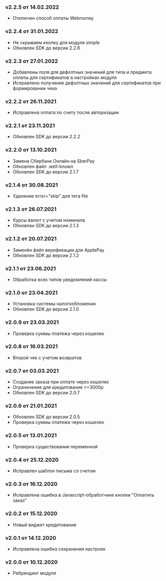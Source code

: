 ### v2.2.5 от 14.02.2022
* Отключен способ оплаты Webmoney

### v2.2.4 от 31.01.2022
* Не скрываем кнопку для модуля simple
* Обновлен SDK до версии 2.2.6

### v2.2.3 от 27.01.2022
* Добавлены поля для дефолтных значений для типа и предмета оплаты для сертификатов в настройках модуля
* Исправлено получение дефолтных значений для сертификатов при формировании чека

### v2.2.2 от 26.11.2021
* Исправлена оплата по счету после авторизации

### v2.2.1 от 23.11.2021
* Обновлен SDK до версии 2.2.2

### v2.2.0 от 13.10.2021
* Замена Сбербанк Онлайн на SberPay
* Обновлен файл .well-known
* Обновлен SDK до версии 2.1.7

### v2.1.4 от 30.08.2021
* Удаление error="skip" для тега file

### v2.1.3 от 26.07.2021
* Курсы валют с учетом номинала
* Обновлен SDK до версии 2.1.3

### v2.1.2 от 20.07.2021
* Заменён файл верификации для ApplePay
* Обновлен SDK до версии 2.1.2

### v2.1.1 от 23.06.2021
* Обработка всех типов уведомлений кассы

### v2.1.0 от 23.04.2021
* Установка системы налогообложения
* Обновлен SDK до версии 2.1.0

### v2.0.9 от 23.03.2021
* Проверка суммы платежа через кошелек

### v2.0.8 от 16.03.2021
* Второй чек с учетом возвратов

### v2.0.7 от 03.03.2021
* Создание заказа при оплате через кошелек
* Ограничение для кредитования >=3000р
* Обновлен SDK до версии 2.0.7

### v2.0.6 от 21.01.2021
* Обновлен SDK до версии 2.0.5
* Проверка суммы платежа через кошелек

### v2.0.5 от 13.01.2021
* Проверка существования переменной

### v2.0.4 от 25.12.2020
* Исправлен шаблон письма со счетом

### v2.0.3 от 16.12.2020
* Исправлена ошибка в Javascript-обработчике кнопки "Оплатить заказ"

### v2.0.2 от 15.12.2020
* Новый виджет кредитования

### v2.0.1 от 14.12.2020
* Исправлена ошибка сохранения настроек

### v2.0.0 от 10.12.2020
* Ребрендинг модуля
